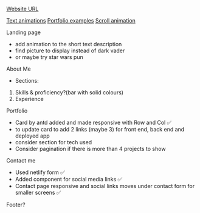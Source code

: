 [Website URL](https://steven-cheung.netlify.app/)

[Text animations](https://alvarotrigo.com/blog/css-text-animations/)
[Portfolio examples](https://alvarotrigo.com/blog/web-developer-portfolio-examples/)
[Scroll animation](https://alvarotrigo.com/blog/css-animations-scroll/#:~:text=What%20are%20CSS%20Scroll%20Animations,text%2C%20images%2C%20and%20videos.)

Landing page

- add animation to the short text description
- find picture to display instead of dark vader
- or maybe try star wars pun

About Me

- Sections:

1. Skills & proficiency?(bar with solid colours)
2. Experience

Portfolio

- Card by antd added and made responsive with Row and Col ✅
- to update card to add 2 links (maybe 3) for front end, back end and deployed app
- consider section for tech used
- Consider pagination if there is more than 4 projects to show

Contact me

- Used netlify form ✅
- Added component for social media links ✅
- Contact page responsive and social links moves under contact form for smaller screens ✅

Footer?
